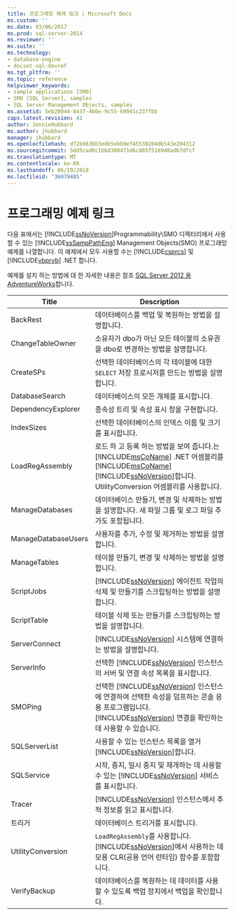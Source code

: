 ```yaml
---
title: 프로그래밍 예제 링크 | Microsoft Docs
ms.custom: ''
ms.date: 03/06/2017
ms.prod: sql-server-2014
ms.reviewer: ''
ms.suite: ''
ms.technology:
- database-engine
- docset-sql-devref
ms.tgt_pltfrm: ''
ms.topic: reference
helpviewer_keywords:
- sample applications [SMO]
- SMO [SQL Server], samples
- SQL Server Management Objects, samples
ms.assetid: 5eb28044-8437-466e-9c55-60941c237fbb
caps.latest.revision: 41
author: JennieHubbard
ms.author: jhubbard
manager: jhubbard
ms.openlocfilehash: df2b9636b3edb5ebb9ef45530204db543e204312
ms.sourcegitcommit: 5dd5cad0c1bbd308471d6c885f516948ad67dfcf
ms.translationtype: MT
ms.contentlocale: ko-KR
ms.lasthandoff: 06/19/2018
ms.locfileid: "36079485"
---
```

# <a name="link-to-programming-samples"></a>프로그래밍 예제 링크
  다음 표에서는 [!INCLUDE[ssNoVersion](../../includes/ssnoversion-md.md)]Programmability\SMO 디렉터리에서 사용할 수 있는 [!INCLUDE[ssSampPathEng](../../includes/sssamppatheng-md.md)] Management Objects(SMO) 프로그래밍 예제를 나열합니다. 이 예제에서 모두 사용할 수는 [!INCLUDE[csprcs](../../includes/csprcs-md.md)] 및 [!INCLUDE[vbprvb](../../includes/vbprvb-md.md)] .NET 합니다.  
  
 예제를 설치 하는 방법에 대 한 자세한 내용은 참조 [SQL Server 2012 용 AdventureWorks](http://msftdbprodsamples.codeplex.com/releases/view/55330)합니다.  
  
|Title|Description|  
|-----------|-----------------|  
|BackRest|데이터베이스를 백업 및 복원하는 방법을 설명합니다.|  
|ChangeTableOwner|소유자가 dbo가 아닌 모든 테이블의 소유권을 dbo로 변경하는 방법을 설명합니다.|  
|CreateSPs|선택한 데이터베이스의 각 테이블에 대한 `SELECT` 저장 프로시저를 만드는 방법을 설명합니다.|  
|DatabaseSearch|데이터베이스의 모든 개체를 표시합니다.|  
|DependencyExplorer|종속성 트리 및 속성 표시 창을 구현합니다.|  
|IndexSizes|선택한 데이터베이스의 인덱스 이름 및 크기를 표시합니다.|  
|LoadRegAssembly|로드 하 고 등록 하는 방법을 보여 줍니다.는 [!INCLUDE[msCoName](../../includes/msconame-md.md)] .NET 어셈블리를 [!INCLUDE[msCoName](../../includes/msconame-md.md)] [!INCLUDE[ssNoVersion](../../includes/ssnoversion-md.md)]합니다. UtilityConversion 어셈블리를 사용합니다.|  
|ManageDatabases|데이터베이스 만들기, 변경 및 삭제하는 방법을 설명합니다. 새 파일 그룹 및 로그 파일 추가도 포함됩니다.|  
|ManageDatabaseUsers|사용자를 추가, 수정 및 제거하는 방법을 설명합니다.|  
|ManageTables|테이블 만들기, 변경 및 삭제하는 방법을 설명합니다.|  
|ScriptJobs|[!INCLUDE[ssNoVersion](../../includes/ssnoversion-md.md)] 에이전트 작업의 삭제 및 만들기를 스크립팅하는 방법을 설명합니다.|  
|ScriptTable|테이블 삭제 또는 만들기를 스크립팅하는 방법을 설명합니다.|  
|ServerConnect|[!INCLUDE[ssNoVersion](../../includes/ssnoversion-md.md)] 시스템에 연결하는 방법을 설명합니다.|  
|ServerInfo|선택한 [!INCLUDE[ssNoVersion](../../includes/ssnoversion-md.md)] 인스턴스의 서버 및 연결 속성 목록을 표시합니다.|  
|SMOPing|선택한 [!INCLUDE[ssNoVersion](../../includes/ssnoversion-md.md)] 인스턴스에 연결하여 선택한 속성을 덤프하는 콘솔 응용 프로그램입니다. [!INCLUDE[ssNoVersion](../../includes/ssnoversion-md.md)] 연결을 확인하는 데 사용할 수 있습니다.|  
|SQLServerList|사용할 수 있는 인스턴스 목록을 열거 [!INCLUDE[ssNoVersion](../../includes/ssnoversion-md.md)]합니다.|  
|SQLService|시작, 중지, 일시 중지 및 재개하는 데 사용할 수 있는 [!INCLUDE[ssNoVersion](../../includes/ssnoversion-md.md)] 서비스를 표시합니다.|  
|Tracer|[!INCLUDE[ssNoVersion](../../includes/ssnoversion-md.md)] 인스턴스에서 추적 정보를 읽고 표시합니다.|  
|트리거|데이터베이스 트리거를 표시합니다.|  
|UtilityConversion|`LoadRegAssembly`를 사용합니다. [!INCLUDE[ssNoVersion](../../includes/ssnoversion-md.md)]에서 사용하는 데모용 CLR(공용 언어 런타임) 함수를 포함합니다.|  
|VerifyBackup|데이터베이스를 복원하는 데 데이터를 사용할 수 있도록 백업 장치에서 백업을 확인합니다.|  
  
  